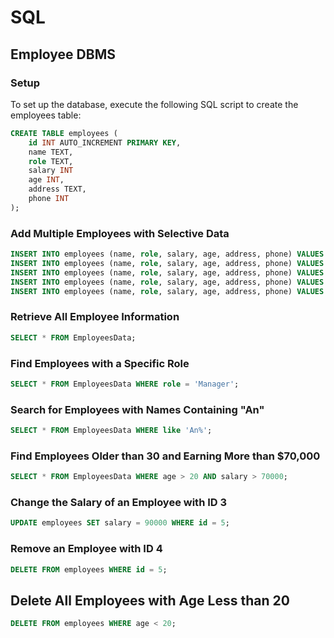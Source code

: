 
# SQL

## Employee DBMS

### Setup
To set up the database, execute the following SQL script to create the employees table:

```sql
CREATE TABLE employees (
    id INT AUTO_INCREMENT PRIMARY KEY,
    name TEXT,
    role TEXT,
    salary INT
    age INT,
    address TEXT,
    phone INT
);
```

### Add Multiple Employees with Selective Data

```sql
INSERT INTO employees (name, role, salary, age, address, phone) VALUES ('ANJALI', 'CEO', 180000, 22, 'Surat', '9601046183');
INSERT INTO employees (name, role, salary, age, address, phone) VALUES ('DIPALI', 'CEO', 150000, 20, 'Surat', '1234567890');
INSERT INTO employees (name, role, salary, age, address, phone) VALUES ('MALTI', 'MANAGER', 100000, 22, 'Mumbai', '7894561230');
INSERT INTO employees (name, role, salary, age, address, phone) VALUES ('JOHN', 'TESTER', 95000, 20, 'Pune', '4569871230');
INSERT INTO employees (name, role, salary, age, address, phone) VALUES ('ANDREW', 'DEVELOPER', 70000, 19, 'Surat', '9874563210');
```

### Retrieve All Employee Information
```sql
SELECT * FROM EmployeesData;
```

### Find Employees with a Specific Role
```sql
SELECT * FROM EmployeesData WHERE role = 'Manager';
```

### Search for Employees with Names Containing "An"
```sql
SELECT * FROM EmployeesData WHERE like 'An%';
```

### Find Employees Older than 30 and Earning More than $70,000
```sql
SELECT * FROM EmployeesData WHERE age > 20 AND salary > 70000;
```

### Change the Salary of an Employee with ID 3
```sql
UPDATE employees SET salary = 90000 WHERE id = 5;
```

### Remove an Employee with ID 4
```sql
DELETE FROM employees WHERE id = 5;
```

## Delete All Employees with Age Less than 20
```sql
DELETE FROM employees WHERE age < 20;
```
